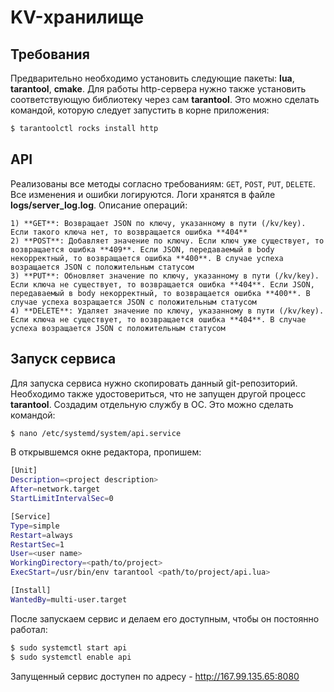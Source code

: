 # KV-хранилище

## Требования

Предварительно необходимо установить следующие пакеты: **lua**, **tarantool**, **cmake**. Для работы http-сервера нужно также  установить соответствующую библиотеку через сам **tarantool**. Это можно сделать командой, которую следует запустить в корне приложения:

```sh
$ tarantoolctl rocks install http
```

## API

Реализованы все методы согласно требованиям: ```GET```, ```POST```, ```PUT```, ```DELETE```. Все изменения и ошибки логируются. Логи хранятся в файле **logs/server_log.log**. Описание операций:

    1) **GET**: Возвращает JSON по ключу, указанному в пути (/kv/key). Если такого ключа нет, то возвращается ошибка **404**
    2) **POST**: Добавляет значение по ключу. Если ключ уже существует, то возвращается ошибка **409**. Если JSON, передаваемый в body некорректный, то возвращается ошибка **400**. В случае успеха возращается JSON с положительным статусом
    3) **PUT**: Обновляет значение по ключу, указанному в пути (/kv/key). Если ключа не существует, то возвращается ошибка **404**. Если JSON, передаваемый в body некорректный, то возвращается ошибка **400**. В случае успеха возращается JSON с положительным статусом
    4) **DELETE**: Удаляет значение по ключу, указанному в пути (/kv/key). Если ключа не существует, то возвращается ошибка **404**. В случае успеха возращается JSON с положительным статусом

## Запуск сервиса

Для запуска сервиса нужно скопировать данный git-репозиторий. Необходимо также удостовериться, что не запущен другой процесс **tarantool**. Создадим отдельную службу в ОС. Это можно сделать командой:
```sh
$ nano /etc/systemd/system/api.service
```
В открывшемся окне редактора, пропишем:
```sh
[Unit]
Description=<project description>
After=network.target
StartLimitIntervalSec=0

[Service]
Type=simple
Restart=always
RestartSec=1
User=<user name>
WorkingDirectory=<path/to/project>
ExecStart=/usr/bin/env tarantool <path/to/project/api.lua>

[Install]
WantedBy=multi-user.target
```

После запускаем сервис и делаем его доступным, чтобы он постоянно работал:
```sh
$ sudo systemctl start api
$ sudo systemctl enable api
```

Запущенный сервис доступен по адресу - http://167.99.135.65:8080
